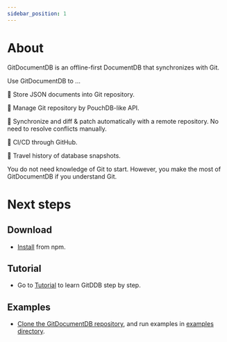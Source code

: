 ```yaml
---
sidebar_position: 1
---
```


# About

GitDocumentDB is an offline-first DocumentDB that synchronizes with Git.

Use GitDocumentDB to ...

:green_book: Store JSON documents into Git repository. 

:art: Manage Git repository by PouchDB-like API. 

:rocket: Synchronize and diff & patch automatically with a remote repository. No need to resolve conflicts manually.

:arrows_counterclockwise: CI/CD through GitHub.

:dromedary_camel: Travel history of database snapshots.

You do not need knowledge of Git to start. However, you make the most of GitDocumentDB if you understand Git.

# Next steps

## Download
- [Install](/docs/tutorial/install) from npm.

## Tutorial
- Go to [Tutorial](/docs/tutorial/install) to learn GitDDB step by step.

## Examples
- [Clone the GitDocumentDB repository](https://github.com/sosuisen/git-documentdb), and run examples in [examples directory](https://github.com/sosuisen/git-documentdb/tree/main/examples).
